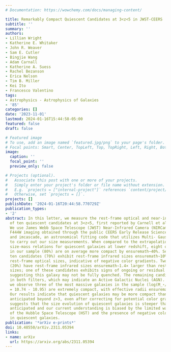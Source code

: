 ```yaml
---
# Documentation: https://wowchemy.com/docs/managing-content/

title: Remarkably Compact Quiescent Candidates at 3<z<5 in JWST-CEERS
subtitle: ''
summary: ''
authors:
- Lillian Wright
- Katherine E. Whitaker
- John R. Weaver
- Sam E. Cutler
- Bingjie Wang
- Adam Carnall
- Katherine A. Suess
- Rachel Bezanson
- Erica Nelson
- Tim B. Miller
- Kei Ito
- Francesco Valentino
tags:
- Astrophysics - Astrophysics of Galaxies
- '85'
categories: []
date: '2023-11-01'
lastmod: 2024-01-16T15:44:58-05:00
featured: false
draft: false

# Featured image
# To use, add an image named `featured.jpg/png` to your page's folder.
# Focal points: Smart, Center, TopLeft, Top, TopRight, Left, Right, BottomLeft, Bottom, BottomRight.
image:
  caption: ''
  focal_point: ''
  preview_only: false

# Projects (optional).
#   Associate this post with one or more of your projects.
#   Simply enter your project's folder or file name without extension.
#   E.g. `projects = ["internal-project"]` references `content/project/deep-learning/index.md`.
#   Otherwise, set `projects = []`.
projects: []
publishDate: '2024-01-16T20:44:58.770729Z'
publication_types:
- '2'
abstract: In this letter, we measure the rest-frame optical and near-infrared sizes
  of ten quiescent candidates at 3<z<5, first reported by Carnell et al. (2023a).
  We use James Webb Space Telescope (JWST) Near-Infrared Camera (NIRCam) F277W and
  F444W imaging obtained through the public CEERS Early Release Science (ERS) program
  and imcascade, an astronomical fitting code that utilizes Multi- Gaussian Expansion,
  to carry out our size measurements. When compared to the extrapolation of rest-optical
  size-mass relations for quiescent galaxies at lower redshift, eight out of ten candidates
  in our sample (80%) are on average more compact by ensuremath∼40%. Seven out of
  ten candidates (70%) exhibit rest-frame infrared sizes ensuremath∼10% smaller than
  rest-frame optical sizes, indicative of negative color gradients. Two candidates
  (20%) have rest-frame infrared sizes ensuremath∼1.4× larger than rest-frame optical
  sizes; one of these candidates exhibits signs of ongoing or residual star formation,
  suggesting this galaxy may not be fully quenched. The remaining candidate is unresolved
  in both filters, which may indicate an Active Galactic Nuclei (AGN). Strikingly,
  we observe three of the most massive galaxies in the sample (log(M_⋆/M_ensuremathødot)
  = 10.74 - 10.95) are extremely compact, with effective radii ensuremath∼0.7 kpc.
  Our results indicate that quiescent galaxies may be more compact than previously
  anticipated beyond z>3, even after correcting for potential color gradients. This
  suggests that the size evolution of quiescent galaxies is steeper than previously
  anticipated and our current understanding is biased by the limited wavelength capabilities
  of the Hubble Space Telescope (HST) and the presence of negative color gradients
  in quiescent galaxies.
publication: '*arXiv e-prints*'
doi: 10.48550/arXiv.2311.05394
links:
- name: arXiv
  url: https://arxiv.org/abs/2311.05394
---
```


